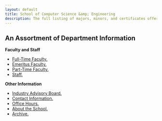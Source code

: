 ```yaml
---
layout: default
title: School of Computer Science &amp; Engineering
description: The full listing of majors, minors, and certificates offered by the School of CSE.
---
```


## An Assortment of __Department Information__

__Faculty and Staff__

- [Full-Time Faculty.](../faculty/full-time/)
- [Emeritus Faculty.](../faculty/emeritus/)
- [Part-Time Faculty.](../faculty/part-time/)
- [Staff.](../staff/)

__Other Information__

- [Industry Advisory Board.](../advisory-board/)
- [Contact Information.](../contact/)
- [Office Hours.](../faculty/OfficeHours.pdf)
- [About the School.](../about/)
- [Archive.](../archive/)

